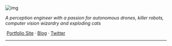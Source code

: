 ![img](https://user-images.githubusercontent.com/507615/90595977-95e70e80-e220-11ea-864a-6a61adaff212.png)

*A perception engineer with a passion for autonomous drones, killer robots, computer vision wizardry and exploding cats*

​                               [Portfolio Site](http://madebymoiz.com) · [Blog](https://moizilla.com) · [Twitter](https://twitter.com/m2moiz) 

------

